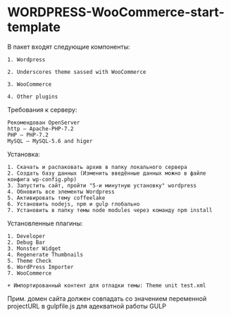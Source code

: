 # WORDPRESS-WooCommerce-start-template

В пакет входят следующие компоненты:

	1. Wordpress
	
	2. Underscores theme sassed with WooCommerce
	
	3. WooCommerce
	
	4. Other plugins

Требования к серверу:

	Рекомендован OpenServer
	http — Apache-PHP-7.2
	PHP — PHP-7.2
	MySQL — MySQL-5.6 and higer

Установка:

	1. Скачать и распаковать архив в папку локального сервера
	2. Создать базу данных (Изменить введённые данных можно в файле конфига wp-config.php)
	3. Запустить сайт, пройти "5-и минутную установку" wordpress
	4. Обновить все элементы Wordpress
	5. Активировать тему coffeelake
	6. Установить nodejs, npm и gulp глобально
	7. Установить в папку темы node modules через команду npm install

Установленные плагины:

	1. Developer 
	2. Debug Bar 
	3. Monster Widget 
	4. Regenerate Thumbnails 
	5. Theme Check 
	6. WordPress Importer 
	7. WooCommerce

	+ Импортированный контент для отладки темы: Theme unit test.xml

Прим. домен сайта должен совпадать со значением переменной projectURL в gulpfile.js для адекватной работы GULP
